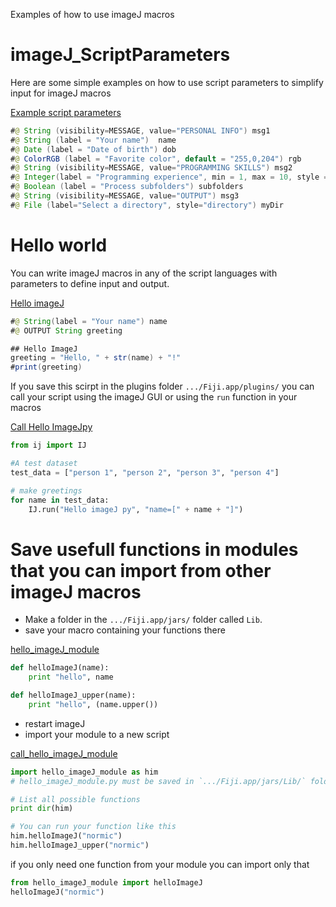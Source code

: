 Examples of how to use imageJ macros

# imageJ_ScriptParameters
Here are some simple examples on how to use script parameters to simplify input for imageJ macros

[Example script parameters](https://github.com/oodegard/imageJ_ScriptParameters/blob/main/00_hello_ImageJ/Example_script_parameters.ijm)
```java
#@ String (visibility=MESSAGE, value="PERSONAL INFO") msg1
#@ String (label = "Your name")  name
#@ Date (label = "Date of birth") dob
#@ ColorRGB (label = "Favorite color", default = "255,0,204") rgb
#@ String (visibility=MESSAGE, value="PROGRAMMING SKILLS") msg2
#@ Integer(label = "Programming experience", min = 1, max = 10, style = "slider") prog_exp
#@ Boolean (label = "Process subfolders") subfolders
#@ String (visibility=MESSAGE, value="OUTPUT") msg3
#@ File (label="Select a directory", style="directory") myDir
```
# Hello world
You can write imageJ macros in any of the script languages with parameters to define input and output.

[Hello imageJ](https://github.com/oodegard/imageJ_ScriptParameters/blob/main/00_hello_ImageJ/Hello_imageJ_py.py)
```java
#@ String(label = "Your name") name
#@ OUTPUT String greeting

## Hello ImageJ 
greeting = "Hello, " + str(name) + "!"
#print(greeting)
```
If you save this scirpt in the plugins folder `.../Fiji.app/plugins/` you can call your script using the imageJ GUI or using the  `run` function in your macros

[Call Hello ImageJpy](https://github.com/oodegard/imageJ_ScriptParameters/blob/main/00_hello_ImageJ/Call_Hello_ImageJ_py.py)
```python
from ij import IJ

#A test dataset
test_data = ["person 1", "person 2", "person 3", "person 4"]

# make greetings 
for name in test_data:
	IJ.run("Hello imageJ py", "name=[" + name + "]")
```

# Save usefull functions in modules that you can import from other imageJ macros
* Make a folder in the `.../Fiji.app/jars/` folder called `Lib`.
* save your macro containing your functions there

[hello_imageJ_module](https://github.com/oodegard/imageJ_ScriptParameters/blob/main/Lib/hello_imageJ_module.py)
```python
def helloImageJ(name):
	print "hello", name

def helloImageJ_upper(name):
	print "hello", (name.upper())
```
* restart imageJ
* import your module to a new script

[call_hello_imageJ_module](https://github.com/oodegard/imageJ_ScriptParameters/blob/main/01_hello_python_module/call_hello_imageJ_module.py)
```python
import hello_imageJ_module as him
# hello_imageJ_module.py must be saved in `.../Fiji.app/jars/Lib/` folder

# List all possible functions
print dir(him)

# You can run your function like this
him.helloImageJ("normic")
him.helloImageJ_upper("normic")
``` 
if you only need one function from your module you can import only that
```python
from hello_imageJ_module import helloImageJ
helloImageJ("normic")
```
